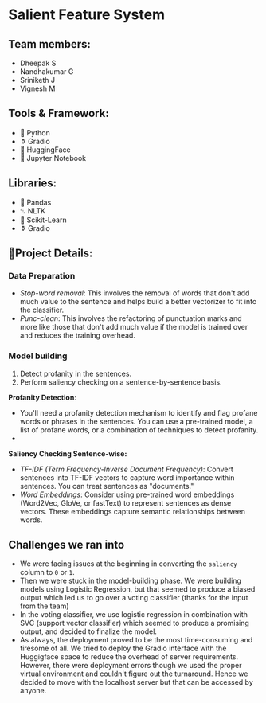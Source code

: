 # Salient Feature System

## Team members:
- Dheepak S
- Nandhakumar G
- Sriniketh J
- Vignesh M

## Tools & Framework:
- 🐍 Python
- ⚱️ Gradio
- 🤗 HuggingFace
- 🔸 Jupyter Notebook

## Libraries:
- 🐼 Pandas
- ␂ NLTK
- 🩵 Scikit-Learn
- ⚱️ Gradio

## 🎯Project Details:

### Data Preparation
- *Stop-word removal*: This involves the removal of words that don't add much value to the sentence and helps build a better vectorizer to fit into the classifier.
- *Punc-clean*: This involves the refactoring of punctuation marks and more like those that don't add much value if the model is trained over and reduces the training overhead.

### Model building
1. Detect profanity in the sentences.
2. Perform saliency checking on a sentence-by-sentence basis.

**Profanity Detection**: 
- You'll need a profanity detection mechanism to identify and flag profane words or phrases in the sentences. You can use a pre-trained model, a list of profane words, or a combination of techniques to detect profanity.
- 

**Saliency Checking Sentence-wise:**

- *TF-IDF (Term Frequency-Inverse Document Frequency)*: Convert sentences into TF-IDF vectors to capture word importance within sentences. You can treat sentences as "documents."
- *Word Embeddings*: Consider using pre-trained word embeddings (Word2Vec, GloVe, or fastText) to represent sentences as dense vectors. These embeddings capture semantic relationships between words.

## Challenges we ran into
- We were facing issues at the beginning in converting the `saliency` column to `0` or `1`.
- Then we were stuck in the model-building phase. We were building models using Logistic Regression, but that seemed to produce a biased output which led us to go over a voting classifier (thanks for the input from the team)
- In the voting classifier, we use logistic regression in combination with SVC (support vector classifier) which seemed to produce a promising output, and decided to finalize the model.
- As always, the deployment proved to be the most time-consuming and tiresome of all. We tried to deploy the Gradio interface with the Huggigface space to reduce the overhead of server requirements. However, there were deployment errors though we used the proper virtual environment and couldn't figure out the turnaround. Hence we decided to move with the localhost server but that can be accessed by anyone.


